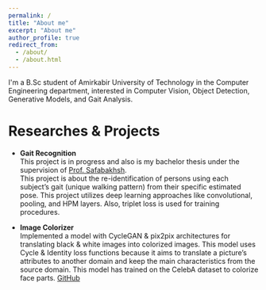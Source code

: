 ```yaml
---
permalink: /
title: "About me"
excerpt: "About me"
author_profile: true
redirect_from: 
  - /about/
  - /about.html
---
```


I'm a B.Sc student of Amirkabir University of Technology in the Computer Engineering department, interested in Computer Vision, Object Detection, Generative Models, and Gait Analysis.

# Researches & Projects

* **Gait Recognition** <br/>
This project is in progress and also is my bachelor thesis under the supervision of [Prof. Safabakhsh](https://scholar.google.com/citations?user=zFsdqo8AAAAJ&hl=en).  
This project is about the re-identification of persons using each subject’s gait (unique walking pattern) from their
specific estimated pose. This project utilizes deep learning approaches like convolutional, pooling, and HPM layers.
Also, triplet loss is used for training procedures.

* **Image Colorizer** <br/>
Implemented a model with CycleGAN & pix2pix architectures for translating black & white images into colorized images. This model uses Cycle & Identity loss functions because it aims to translate a picture’s attributes to another domain and keep the main characteristics from the source domain. This model has
trained on the CelebA dataset to colorize face parts. [GitHub](https://github.com/KoroshRH/Image-Colorizer)
